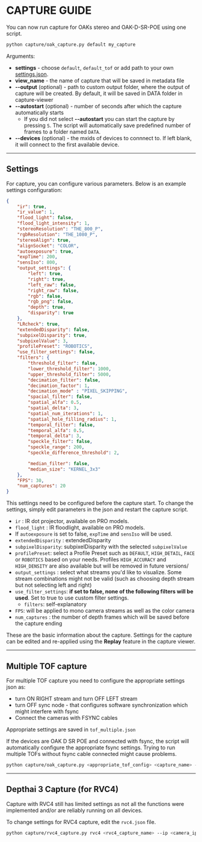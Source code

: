 # CAPTURE GUIDE

You can now run capture for OAKs stereo and OAK-D-SR-POE using one script.

```bash
python capture/oak_capture.py default my_capture
```

Arguments:
- **settings** - choose `default`, `default_tof` or add path to your own [settings.json](#settings).
- **view_name** - the name of capture that will be saved in metadata file
- **--output** (optional) - path to custom output folder, where the output of capture will be created. By default, it will be saved in DATA folder in capture-viewer
- **--autostart** (optional) - number of seconds after which the capture automatically starts
  - If you did not select **--autostart** you can start the capture by pressing `S`. The script will automatically save predefined number of frames to a folder named `DATA`. 
- **--devices** (optional) - the mxids of devices to connnect to. If left blank, it will connect to the first available device.

---
## Settings

For capture, you can configure various parameters. Below is an example settings configuration:

```json
{
    "ir": true,
    "ir_value": 1,
    "flood_light": false,
    "flood_light_intensity": 1,
    "stereoResolution": "THE_800_P",
    "rgbResolution": "THE_1080_P",
    "stereoAlign": true,
    "alignSocket": "COLOR",
    "autoexposure": true,
    "expTime": 200,
    "sensIso": 800,
    "output_settings": {
        "left": true,
        "right": true,
        "left_raw": false,
        "right_raw": false,
        "rgb": false,
        "rgb_png": false,
        "depth": true,
        "disparity": true
    },
    "LRcheck": true,
    "extendedDisparity": false,
    "subpixelDisparity": true,
    "subpixelValue": 3,
    "profilePreset": "ROBOTICS",
    "use_filter_settings": false,
    "filters": {
        "threshold_filter": false,
        "lower_threshold_filter": 1000,
        "upper_threshold_filter": 5000,
        "decimation_filter": false,
        "decimation_factor": 1,
        "decimation_mode" : "PIXEL_SKIPPING",
        "spacial_filter": false,
        "spatial_alfa": 0.5,
        "spatial_delta": 3,
        "spatial_num_iterations": 1,
        "spatial_hole_filling_radius": 1,
        "temporal_filter": false,
        "temporal_alfa": 0.5,
        "temporal_delta": 3,
        "speckle_filter": false,
        "speckle_range": 200,
        "speckle_difference_threshold": 2,

        "median_filter": false,
        "median_size": "KERNEL_3x3"
    },
    "FPS": 30,
    "num_captures": 20
}


```

This settings need to be configured before the capture start. To change the settings, simply 
edit parameters in the json and restart the capture script.

- `ir` : IR dot projector, available on PRO models.
- `flood_light` : IR floodlight, available on PRO models.
- If `autoexposure` is set to false, `expTime` and `sensIso` will be used.
- `extendedDisparity` : extendedDisparity
- `subpixelDisparity`: subpixelDisparity with the selected `subpixelValue`
- `profilePreset`: select a Profile Preset such as `DEFAULT`, `HIGH_DETAIL`, `FACE` or `ROBOTICS` based on your needs. 
Profiles `HIGH_ACCURACY` and `HIGH_DENSITY` are also available but will be removed in future versions/
- `output_settings` : select what streams you'd like to visualize. Some stream combinations might not be valid 
(such as choosing depth stream but not selecting left and right)
- `use_filter_settings`: **if set to false, none of the following filters will be used**. Set to true to use custom filter settings.
  - `filters`: self-explanatory
- `FPS`: will be applied to mono camera streams as well as the color camera
- `num_captures` : the number of depth frames which will be saved before the capture ending

These are the basic information about the capture. Settings for the capture can be edited and re-applied using the **Replay** feature 
in the capture viewer. 


---

## Multiple TOF capture

For multiple TOF capture you need to configure the appropriate settings json as:
- turn ON RIGHT stream and turn OFF LEFT stream
- turn OFF sync node - that configures software synchronization which might interfere with fsync
- Connect the cameras with FSYNC cables

Appropriate settings are saved in `tof_multiple.json`

If the devices are OAK D SR POE and connected with fsync, the script will automatically
configure the appropriate fsync settings. Trying to run multiple TOFs without fsync cable connected might cause problems.

```bash
python capture/oak_capture.py <appropriate_tof_config> <capture_name> --devices <mxids_of_tofs>
```

---

## Depthai 3 Capture (for RVC4)
Capture with RVC4 still has limited settings as not all the functions were implemented and/or are reliably running on all devices.

To change settings for RVC4 capture, edit the `rvc4.json` file.

```bash
python capture/rvc4_capture.py rvc4 <rvc4_capture_name> --ip <camera_ip>
```